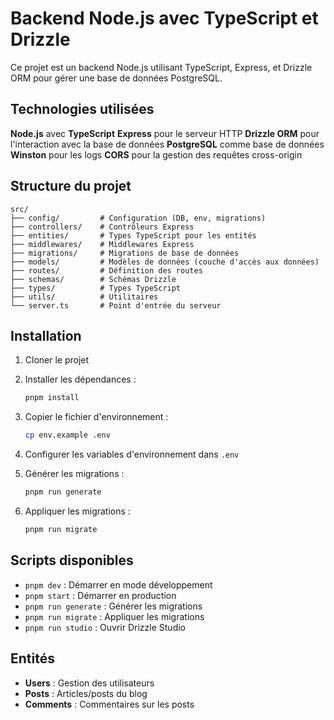 # Backend Node.js avec TypeScript et Drizzle

Ce projet est un backend Node.js utilisant TypeScript, Express, et Drizzle ORM pour gérer une base de données PostgreSQL.

## Technologies utilisées

**Node.js** avec **TypeScript**
**Express** pour le serveur HTTP
**Drizzle ORM** pour l'interaction avec la base de données
**PostgreSQL** comme base de données
**Winston** pour les logs
**CORS** pour la gestion des requêtes cross-origin

## Structure du projet

```
src/
├── config/         # Configuration (DB, env, migrations)
├── controllers/    # Contrôleurs Express
├── entities/       # Types TypeScript pour les entités
├── middlewares/    # Middlewares Express
├── migrations/     # Migrations de base de données
├── models/         # Modèles de données (couche d'accès aux données)
├── routes/         # Définition des routes
├── schemas/        # Schémas Drizzle
├── types/          # Types TypeScript
├── utils/          # Utilitaires
└── server.ts       # Point d'entrée du serveur
```

## Installation

1. Cloner le projet
2. Installer les dépendances :

    ```bash
    pnpm install
    ```

3. Copier le fichier d'environnement :

    ```bash
    cp env.example .env
    ```

4. Configurer les variables d'environnement dans `.env`

5. Générer les migrations :

    ```bash
    pnpm run generate
    ```

6. Appliquer les migrations :
    ```bash
    pnpm run migrate
    ```

## Scripts disponibles

-   `pnpm dev` : Démarrer en mode développement
-   `pnpm start` : Démarrer en production
-   `pnpm run generate` : Générer les migrations
-   `pnpm run migrate` : Appliquer les migrations
-   `pnpm run studio` : Ouvrir Drizzle Studio

## Entités

-   **Users** : Gestion des utilisateurs
-   **Posts** : Articles/posts du blog
-   **Comments** : Commentaires sur les posts
